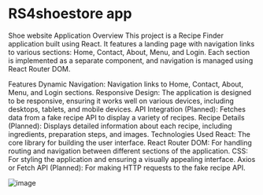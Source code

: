 # RS4shoestore app

Shoe website Application
Overview
This project is a Recipe Finder application built using React. It features a landing page with navigation links to various sections: Home, Contact, About, Menu, and Login. Each section is implemented as a separate component, and navigation is managed using React Router DOM.

Features
Dynamic Navigation: Navigation links to Home, Contact, About, Menu, and Login sections.
Responsive Design: The application is designed to be responsive, ensuring it works well on various devices, including desktops, tablets, and mobile devices.
API Integration (Planned): Fetches data from a fake recipe API to display a variety of recipes.
Recipe Details (Planned): Displays detailed information about each recipe, including ingredients, preparation steps, and images.
Technologies Used
React: The core library for building the user interface.
React Router DOM: For handling routing and navigation between different sections of the application.
CSS: For styling the application and ensuring a visually appealing interface.
Axios or Fetch API (Planned): For making HTTP requests to the fake recipe API.




![image](https://github.com/user-attachments/assets/7db91b77-9294-4191-9638-b5d422f155c4)
